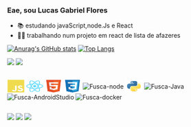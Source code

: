 ### Eae, sou Lucas Gabriel Flores

 - 📚 estudando javaScript,node.Js e React
 - 👩‍💻 trabalhando num projeto em react de lista de afazeres
 
 [![Anurag's GitHub stats](https://github-readme-stats.vercel.app/api?username=lucasGFlores&show_icons=true&theme=tokyonight&hide=stars)](https://github.com/anuraghazra/github-readme-stats)
 [![Top Langs](https://github-readme-stats.vercel.app/api/top-langs/?username=lucasGFlores&theme=tokyonight&layout=compact&height="300cm"&text_color=9dbebb)](https://github.com/anuraghazra/github-readme-stats)
 
<a href="" target="_blank"><img src="https://img.shields.io/badge/Linux-FCC624?style=for-the-badge&logo=linux&logoColor=black"></a> 
<a href="" target="_blank"><img src="https://img.shields.io/badge/Windows-0078D6?style=for-the-badge&logo=windows&logoColor=white"></a> 
<div style="display: inline_block"><br>
  <img align="center" alt="Fusca-Js" height="30" width="40" src="https://raw.githubusercontent.com/devicons/devicon/master/icons/javascript/javascript-plain.svg">
  <img align="center" alt="Fusca-React" height="30" width="40" src="https://raw.githubusercontent.com/devicons/devicon/master/icons/react/react-original.svg">
  <img align="center" alt="Fusca-HTML" height="30" width="40" src="https://raw.githubusercontent.com/devicons/devicon/master/icons/html5/html5-original.svg">
  <img align="center" alt="Fusca-CSS" height="30" width="40" src="https://raw.githubusercontent.com/devicons/devicon/master/icons/css3/css3-original.svg">
   <img align="center" alt="Fusca-node" height="30" width="40" src="https://cdn.jsdelivr.net/gh/devicons/devicon/icons/nodejs/nodejs-original.svg">
  <img align="center" alt="Fusca-Python" height="30" width="40" src="https://raw.githubusercontent.com/devicons/devicon/master/icons/python/python-original.svg">
  <img align="center" alt="Fusca-Java" height="30" width="40" src="https://cdn.jsdelivr.net/gh/devicons/devicon/icons/java/java-original.svg">
   <img align="center" alt="Fusca-AndroidStudio" height="30" width="40" src="https://cdn.jsdelivr.net/gh/devicons/devicon/icons/androidstudio/androidstudio-original.svg">
   <img align="center" alt="Fusca-docker" height="45" width="55" src="https://cdn.jsdelivr.net/gh/devicons/devicon/icons/docker/docker-original.svg">
</div>

##

 <a href="https://www.linkedin.com/in/lucas-flores-040044259" target="_blank"><img src="https://img.shields.io/badge/-LinkedIn-%230077B5?style=for-the-badge&logo=linkedin&logoColor=white" target="_blank"></a> 
 <a href = "mailto:lucasgabrielflores25@gmail.com"><img src="https://img.shields.io/badge/-Gmail-%23333?style=for-the-badge&logo=gmail&logoColor=white" target="_blank"></a>
 <a href = "mailto:lucasgabrielflores25@gmail.com"><img src="https://img.shields.io/badge/-curriculum-EE964B?style=for-the-badge&logo=curriculum%Color=white" target="_blank"></a>
